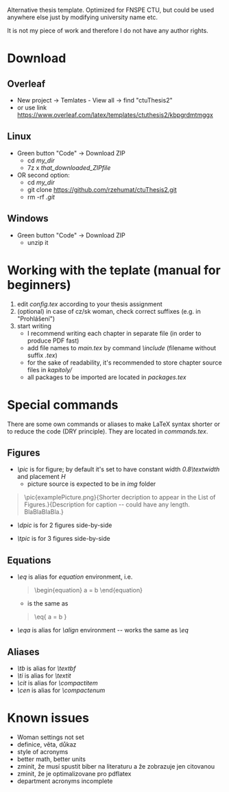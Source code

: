 Alternative thesis template. Optimized for FNSPE CTU, but could be used anywhere else just by modifying university name etc.

It is not my piece of work and therefore I do not have any author rights.

# Download

## Overleaf
- New project -> Temlates - View all -> find "ctuThesis2"
- or use link https://www.overleaf.com/latex/templates/ctuthesis2/kbpgrdmtmggx

## Linux
- Green button "Code" -> Download ZIP
    - cd _my\_dir_
    - 7z x _that\_downloaded\_ZIPfile_
- OR second option: 
    - cd _my\_dir_
    - git clone https://github.com/rzehumat/ctuThesis2.git
    - rm -rf _.git_

## Windows
- Green button "Code" -> Download ZIP
    - unzip it
 
# Working with the teplate (manual for beginners)
1. edit _config.tex_ according to your thesis assignment
2. (optional) in case of cz/sk woman, check correct suffixes (e.g. in "Prohlášení")
3. start writing
    - I recommend writing each chapter in separate file (in order to produce PDF fast)
    - add file names to _main.tex_ by command _\\include_ (filename without suffix _.tex_)
    - for the sake of readability, it's recommended to store chapter source files in _kapitoly\/_
    - all packages to be imported are located in _packages.tex_

# Special commands
There are some own commands or aliases to make LaTeX syntax shorter or to reduce the code (DRY principle). They are located in _commands.tex_.

## Figures
- _\\pic_ is for figure; by default it's set to have constant width _0.8\\textwidth_ and placement _H_
    - picture source is expected to be in _img_ folder
> \\pic{examplePicture.png}{Shorter decription to appear in the List of Figures.}{Description for caption -- could have any length. BlaBlaBlaBla.}

- _\\dpic_ is for 2 figures side-by-side

- _\\tpic_ is for 3 figures side-by-side

## Equations
- _\\eq_ is alias for _equation_ environment, i.e.
    > \\begin{equation}
    >    a = b
    > \\end{equation}
    - is the same as
    > \\eq{
    >    a = b
    > }

- _\\eqa_ is alias for _\\align_ environment -- works the same as _\\eq_

## Aliases
- _\\tb_ is alias for _\\textbf_
- _\\ti_ is alias for _\\textit_
- _\\cit_ is alias for _\\compactitem_
- _\\cen_ is alias for _\\compactenum_




# Known issues
- Woman settings not set
- definice, věta, důkaz
- style of acronyms
- better math, better units
- zminit, že musí spustit biber na literaturu a že zobrazuje jen citovanou
- zminit, že je optimalizovane pro pdflatex
- department acronyms incomplete
